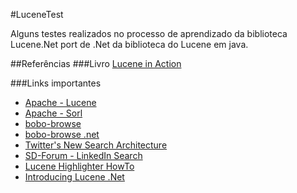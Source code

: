 #LuceneTest

Alguns testes realizados no processo de aprendizado da biblioteca Lucene.Net port de .Net da biblioteca do Lucene em java.

##Referências
###Livro
[Lucene in Action](http://www.amazon.com/Lucene-Action-Second-Edition-Covers/dp/1933988177/ref=sr_1_1?ie=UTF8&qid=1358455947&sr=8-1&keywords=lucene+in+action)

###Links importantes
* [Apache - Lucene](http://lucene.apache.org/core/)
* [Apache - Sorl](http://lucene.apache.org/solr/)
* [bobo-browse](http://code.google.com/p/bobo-browse/)
* [bobo-browse .net](http://bobo.codeplex.com/)
* [Twitter's New Search Architecture](http://engineering.twitter.com/2010/10/twitters-new-search-architecture.html)
* [SD-Forum - LinkedIn Search](https://docs.google.com/presentation/d/1cyz5__ts3w7WtAd_aKuLT8WmZFeBE-_OLA41Zq7eduU/edit#slide=id.i0)
* [Lucene Highlighter HowTo](http://hrycan.com/2009/10/25/lucene-highlighter-howto/)
* [Introducing Lucene .Net](http://www.codeproject.com/Articles/29755/Introducing-Lucene-Net)

